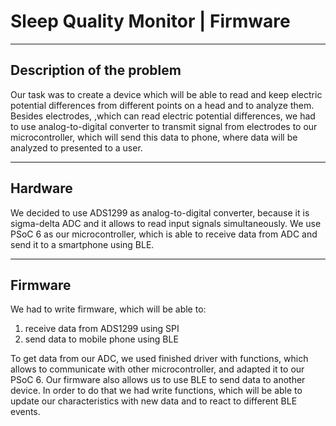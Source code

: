 # Sleep Quality Monitor | Firmware
___
## Description of the problem
Our task was to create a device which will be able to read and keep electric potential differences from different points on a head and to analyze them.
Besides electrodes, ,which can read electric potential differences, we had to use analog-to-digital converter to transmit signal from electrodes to our microcontroller, which will send this data to phone, where data will be analyzed to presented to a user.
___
## Hardware
We decided to use ADS1299 as analog-to-digital converter, because it is sigma-delta ADC and it allows to read input signals simultaneously. We use PSoC 6 as our microcontroller, which is able to receive data from ADC and send it to a smartphone using BLE.
___
## Firmware
We had to write firmware, which will be able to:
1) receive data from ADS1299 using SPI
2) send data to mobile phone using BLE

To get data from our ADC, we used finished driver with functions, which allows to communicate with other microcontroller, and adapted it to our PSoC 6.
Our firmware also allows us to use BLE to send data to another device. In order to do that we had write functions, which will be able to update our characteristics with new data and to react to different BLE events.
